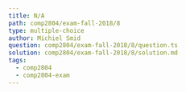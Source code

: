 ```yaml
---
title: N/A
path: comp2804/exam-fall-2018/8
type: multiple-choice
author: Michiel Smid
question: comp2804/exam-fall-2018/8/question.ts
solution: comp2804/exam-fall-2018/8/solution.md
tags:
  - comp2804
  - comp2804-exam
---
```

